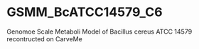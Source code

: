 # GSMM_BcATCC14579_C6
Genomoe Scale Metaboli Model of Bacillus cereus ATCC 14579 recontructed on CarveMe
